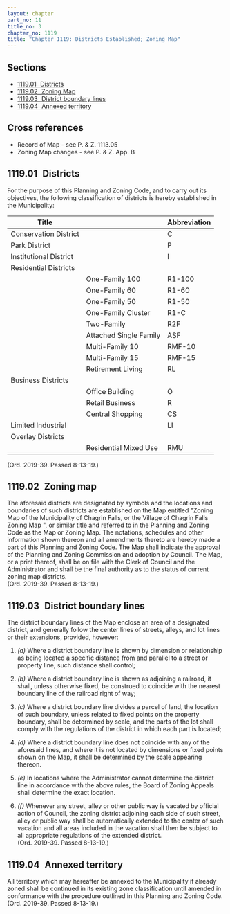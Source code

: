 ```yaml
---
layout: chapter
part_no: 11
title_no: 3
chapter_no: 1119
title: "Chapter 1119: Districts Established; Zoning Map"
---
```


## Sections

* [1119.01   Districts](#111901-districts)
* [1119.02   Zoning Map](#111902-zoning-map)
* [1119.03   District boundary lines](#111903-district-boundary-lines)
* [1119.04   Annexed territory](#111904-annexed-territory)

## Cross references

* Record of Map - see P. & Z. 1113.05
* Zoning Map changes - see P. & Z. App. B

## 1119.01   Districts

For the purpose of this Planning and Zoning Code, and to carry out its
objectives, the following classification of districts is hereby established in
the Municipality:

| Title                  |                        | Abbreviation |
|------------------------|------------------------|--------------|
| Conservation District  |                        | C            |
| Park District          |                        | P            |
| Institutional District |                        | I            |
| Residential Districts  |                        |              |
|                        | One-Family 100         | R1-100       |
|                        | One-Family 60          | R1-60        |
|                        | One-Family 50          | R1-50        |
|                        | One-Family Cluster     | R1-C         |
|                        | Two-Family             | R2F          |
|                        | Attached Single Family | ASF          |
|                        | Multi-Family 10        | RMF-10       |
|                        | Multi-Family 15        | RMF-15       |
|                        | Retirement Living      | RL           |
| Business Districts     |                        |              |
|                        | Office Building        | O            |
|                        | Retail Business        | R            |
|                        | Central Shopping       | CS           |
| Limited Industrial     |                        | LI           |
| Overlay Districts      |                        |              |
|                        | Residential Mixed Use  | RMU          |

(Ord. 2019-39. Passed 8-13-19.)

## 1119.02   Zoning map

The aforesaid districts are designated by symbols and the locations and
boundaries of such districts are established on the Map entitled "Zoning Map of
the Municipality of Chagrin Falls, or the Village of Chagrin Falls Zoning Map ",
or similar title and referred to in the Planning and Zoning Code as the Map or
Zoning Map. The notations, schedules and other information shown thereon and all
amendments thereto are hereby made a part of this Planning and Zoning Code. The
Map shall indicate the approval of the Planning and Zoning Commission and
adoption by Council. The Map, or a print thereof, shall be on file with the
Clerk of Council and the Administrator and shall be the final authority as to
the status of current zoning map districts.  
(Ord. 2019-39. Passed 8-13-19.)

## 1119.03   District boundary lines

The district boundary lines of the Map enclose an area of a designated district,
and generally follow the center lines of streets, alleys, and lot lines or their
extensions, provided, however:

1. _(a)_ Where a district boundary line is shown by dimension or relationship as
being located a specific distance from and parallel to a street or property
line, such distance shall control;

2. _(b)_ Where a district boundary line is shown as adjoining a railroad, it
shall, unless otherwise fixed, be construed to coincide with the nearest
boundary line of the railroad right of way;

3. _(c)_ Where a district boundary line divides a parcel of land, the location
of such boundary, unless related to fixed points on the property boundary, shall
be determined by scale, and the parts of the lot shall comply with the
regulations of the district in which each part is located;

4. _(d)_ Where a district boundary line does not coincide with any of the
aforesaid lines, and where it is not located by dimensions or fixed points shown
on the Map, it shall be determined by the scale appearing thereon.

5. _(e)_ In locations where the Administrator cannot determine the district line
in accordance with the above rules, the Board of Zoning Appeals shall determine
the exact location.

6. _(f)_ Whenever any street, alley or other public way is vacated by official
action of Council, the zoning district adjoining each side of such street, alley
or public way shall be automatically extended to the center of such vacation and
all areas included in the vacation shall then be subject to all appropriate
regulations of the extended district.  
(Ord. 2019-39. Passed 8-13-19.)

## 1119.04   Annexed territory

All territory which may hereafter be annexed to the Municipality if already
zoned shall be continued in its existing zone classification until amended in
conformance with the procedure outlined in this Planning and Zoning Code.  
(Ord. 2019-39. Passed 8-13-19.)
